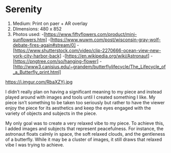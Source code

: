 # Serenity

1. Medium: Print on paer + AR overlay
2. DImensions: 480 x 852
3. Photos used: 
-[https://www.fiftyflowers.com/product/mini-sunflowers.htm]
-[https://www.wuwm.com/post/wisconsin-gray-wolf-debate-fires-again#stream/0]
-[https://www.shutterstock.com/video/clip-2270666-ocean-view-new-york-city-harbor-back]
-[https://en.wikipedia.org/wiki/Astronaut]
-[https://pngtree.com/so/hanging-flower]
-[http://www3.canisius.edu/~grandem/butterflylifecycle/The_Lifecycle_of_a_Butterfly_print.html]

https://i.imgur.com/RbaXZYj.jpg

I didn’t really plan on having a significant meaning to my piece and instead played around with images and tools until I created something I like. My piece isn’t something to be taken too seriously but rather to have the viewer enjoy the piece for its aesthetics and keep the eyes engaged with the variety of objects and subjects in the piece.

My only goal was to create a very relaxed vibe to my piece. To achieve this, I added images and subjects that represent peacefulness. For instance, the astronaut floats calmly in space, the soft relaxed clouds, and the gentleness of a butterfly. While it may be a cluster of images, it still draws that relaxed vibe I was trying to achieve. 
